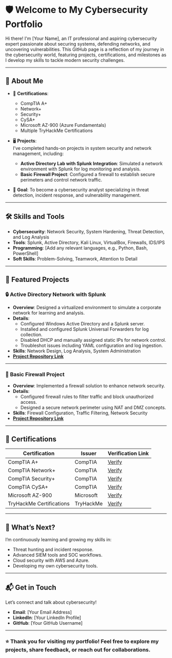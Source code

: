 <link rel="stylesheet" href="style.css">

# 🛡️ Welcome to My Cybersecurity Portfolio

Hi there! I'm [Your Name], an IT professional and aspiring cybersecurity expert passionate about securing systems, defending networks, and uncovering vulnerabilities. This GitHub page is a reflection of my journey in the cybersecurity world, featuring projects, certifications, and milestones as I develop my skills to tackle modern security challenges.

---

## 🚀 About Me
- 🌟 **Certifications**:  
  - CompTIA A+  
  - Network+  
  - Security+  
  - CySA+  
  - Microsoft AZ-900 (Azure Fundamentals)  
  - Multiple TryHackMe Certifications  

- 🖥️ **Projects**:  
  I’ve completed hands-on projects in system security and network management, including:
  - **Active Directory Lab with Splunk Integration**: Simulated a network environment with Splunk for log monitoring and analysis.
  - **Basic Firewall Project**: Configured a firewall to establish secure perimeters and control network traffic.
  
- 🎯 **Goal**: To become a cybersecurity analyst specializing in threat detection, incident response, and vulnerability management.

---

## 🛠️ Skills and Tools
- **Cybersecurity**: Network Security, System Hardening, Threat Detection, and Log Analysis  
- **Tools**: Splunk, Active Directory, Kali Linux, VirtualBox, Firewalls, IDS/IPS  
- **Programming**: [Add any relevant languages, e.g., Python, Bash, PowerShell]  
- **Soft Skills**: Problem-Solving, Teamwork, Attention to Detail  

---

## 📂 Featured Projects

### 🔒 **Active Directory Network with Splunk**
- **Overview**: Designed a virtualized environment to simulate a corporate network for learning and analysis.
- **Details**:
  - Configured Windows Active Directory and a Splunk server.
  - Installed and configured Splunk Universal Forwarders for log collection.
  - Disabled DHCP and manually assigned static IPs for network control.
  - Troubleshot issues including YAML configuration and log ingestion.
- **Skills**: Network Design, Log Analysis, System Administration  
- **[Project Repository Link](#)**

---

### 🧱 **Basic Firewall Project**
- **Overview**: Implemented a firewall solution to enhance network security.
- **Details**:
  - Configured firewall rules to filter traffic and block unauthorized access.
  - Designed a secure network perimeter using NAT and DMZ concepts.
- **Skills**: Firewall Configuration, Traffic Filtering, Network Security  
- **[Project Repository Link](#)**

---

## 📜 Certifications

| Certification             | Issuer         | Verification Link       |
|---------------------------|----------------|-------------------------|
| CompTIA A+                | CompTIA        | [Verify](#)            |
| CompTIA Network+          | CompTIA        | [Verify](#)            |
| CompTIA Security+         | CompTIA        | [Verify](#)            |
| CompTIA CySA+             | CompTIA        | [Verify](#)            |
| Microsoft AZ-900          | Microsoft      | [Verify](#)            |
| TryHackMe Certifications  | TryHackMe      | [Verify](#)            |

---

## 🌱 What’s Next?
I’m continuously learning and growing my skills in:
- Threat hunting and incident response.
- Advanced SIEM tools and SOC workflows.
- Cloud security with AWS and Azure.
- Developing my own cybersecurity tools.

---

## 📬 Get in Touch
Let’s connect and talk about cybersecurity!  
- **Email**: [Your Email Address]  
- **LinkedIn**: [Your LinkedIn Profile]  
- **GitHub**: [Your GitHub Username]  

---

### ⭐ Thank you for visiting my portfolio! Feel free to explore my projects, share feedback, or reach out for collaborations.
